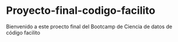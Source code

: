 # Proyecto-final-codigo-facilito
Bienvenido a este proecto final del Bootcamp de Ciencia de datos de código facilito
